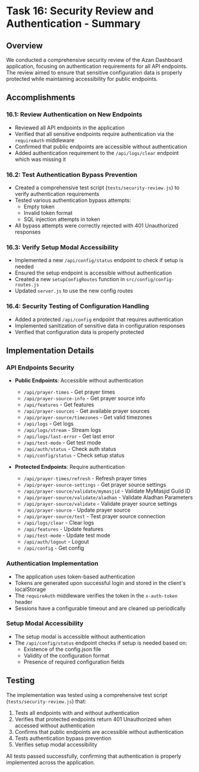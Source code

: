 # Task 16: Security Review and Authentication - Summary

## Overview
We conducted a comprehensive security review of the Azan Dashboard application, focusing on authentication requirements for all API endpoints. The review aimed to ensure that sensitive configuration data is properly protected while maintaining accessibility for public endpoints.

## Accomplishments

### 16.1: Review Authentication on New Endpoints
- Reviewed all API endpoints in the application
- Verified that all sensitive endpoints require authentication via the `requireAuth` middleware
- Confirmed that public endpoints are accessible without authentication
- Added authentication requirement to the `/api/logs/clear` endpoint which was missing it

### 16.2: Test Authentication Bypass Prevention
- Created a comprehensive test script (`tests/security-review.js`) to verify authentication requirements
- Tested various authentication bypass attempts:
  - Empty token
  - Invalid token format
  - SQL injection attempts in token
- All bypass attempts were correctly rejected with 401 Unauthorized responses

### 16.3: Verify Setup Modal Accessibility
- Implemented a new `/api/config/status` endpoint to check if setup is needed
- Ensured the setup endpoint is accessible without authentication
- Created a new `setupConfigRoutes` function in `src/config/config-routes.js`
- Updated `server.js` to use the new config routes

### 16.4: Security Testing of Configuration Handling
- Added a protected `/api/config` endpoint that requires authentication
- Implemented sanitization of sensitive data in configuration responses
- Verified that configuration data is properly protected

## Implementation Details

### API Endpoints Security
- **Public Endpoints**: Accessible without authentication
  - `/api/prayer-times` - Get prayer times
  - `/api/prayer-source-info` - Get prayer source info
  - `/api/features` - Get features
  - `/api/prayer-sources` - Get available prayer sources
  - `/api/prayer-source/timezones` - Get valid timezones
  - `/api/logs` - Get logs
  - `/api/logs/stream` - Stream logs
  - `/api/logs/last-error` - Get last error
  - `/api/test-mode` - Get test mode
  - `/api/auth/status` - Check auth status
  - `/api/config/status` - Check setup status

- **Protected Endpoints**: Require authentication
  - `/api/prayer-times/refresh` - Refresh prayer times
  - `/api/prayer-source-settings` - Get prayer source settings
  - `/api/prayer-source/validate/mymasjid` - Validate MyMasjid Guild ID
  - `/api/prayer-source/validate/aladhan` - Validate Aladhan Parameters
  - `/api/prayer-source/validate` - Validate prayer source settings
  - `/api/prayer-source` - Update prayer source
  - `/api/prayer-source/test` - Test prayer source connection
  - `/api/logs/clear` - Clear logs
  - `/api/features` - Update features
  - `/api/test-mode` - Update test mode
  - `/api/auth/logout` - Logout
  - `/api/config` - Get config

### Authentication Implementation
- The application uses token-based authentication
- Tokens are generated upon successful login and stored in the client's localStorage
- The `requireAuth` middleware verifies the token in the `x-auth-token` header
- Sessions have a configurable timeout and are cleaned up periodically

### Setup Modal Accessibility
- The setup modal is accessible without authentication
- The `/api/config/status` endpoint checks if setup is needed based on:
  - Existence of the config.json file
  - Validity of the configuration format
  - Presence of required configuration fields

## Testing
The implementation was tested using a comprehensive test script (`tests/security-review.js`) that:
1. Tests all endpoints with and without authentication
2. Verifies that protected endpoints return 401 Unauthorized when accessed without authentication
3. Confirms that public endpoints are accessible without authentication
4. Tests authentication bypass prevention
5. Verifies setup modal accessibility

All tests passed successfully, confirming that authentication is properly implemented across the application. 